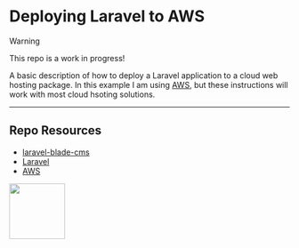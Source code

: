 # Deploying Laravel to AWS

> [!Warning]  
> This repo is a work in progress!

A basic description of how to deploy a Laravel application to a cloud web hosting package. In this example I am using [AWS](https://aws.amazon.com/free/), but these instructions will work with most cloud hsoting solutions.

***

## Repo Resources

* [laravel-blade-cms](https://github.com/codeadamca/laravel-blade-cms)
* [Laravel](https://laravel.com/)
* [AWS](https://aws.amazon.com/free/)

<a href="https://codeadam.ca">
<img src="https://codeadam.ca/images/code-block.png" width="100">
</a>
